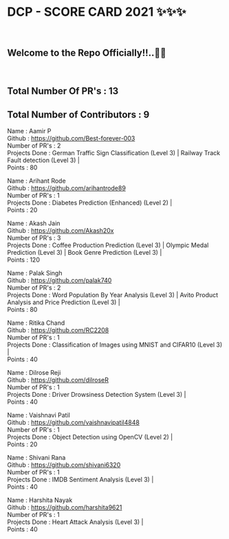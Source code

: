 <h1> DCP - SCORE CARD 2021 ✨✨✨ </h1> <br>
<h2> Welcome to the Repo Officially!!..🙌👏 </h2> <br>

## Total Number Of PR's : 13
## Total Number of Contributors : 9
  
Name : Aamir P <br>
Github : https://github.com/Best-forever-003 <br>
Number of PR's : 2 <br>
Projects Done : German Traffic Sign Classification (Level 3) | Railway Track Fault detection (Level 3) | <br>
Points : 80 <br>

Name : Arihant Rode <br>
Github : https://github.com/arihantrode89 <br>
Number of PR's : 1 <br>
Projects Done : Diabetes Prediction (Enhanced) (Level 2) | <br>
Points : 20 <br>

Name : Akash Jain <br>
Github : https://github.com/Akash20x <br>
Number of PR's : 3 <br>
Projects Done : Coffee Production Prediction (Level 3) | Olympic Medal Prediction (Level 3) | Book Genre Prediction (Level 3) | <br>
Points : 120 <br>

Name : Palak Singh <br>
Github : https://github.com/palak740 <br>
Number of PR's : 2 <br>
Projects Done : Word Population By Year Analysis (Level 3) | Avito Product Analysis and Price Prediction (Level 3) | <br>
Points : 80 <br>

Name : Ritika Chand <br>
Github : https://github.com/RC2208 <br>
Number of PR's : 1 <br>
Projects Done : Classification of Images using MNIST and CIFAR10 (Level 3) | <br>
Points : 40 <br>

Name : Dilrose Reji <br>
Github : https://github.com/dilroseR <br>
Number of PR's : 1 <br>
Projects Done : Driver Drowsiness Detection System (Level 3) | <br>
Points : 40 <br>

Name : Vaishnavi Patil <br>
Github : https://github.com/vaishnavipatil4848 <br>
Number of PR's : 1 <br>
Projects Done : Object Detection using OpenCV (Level 2) | <br>
Points : 20 <br>

Name : Shivani Rana <br>
Github : https://github.com/shivani6320 <br>
Number of PR's : 1 <br>
Projects Done : IMDB Sentiment Analysis (Level 3) | <br>
Points : 40 <br>

Name : Harshita Nayak <br>
Github : https://github.com/harshita9621 <br>
Number of PR's : 1 <br>
Projects Done : Heart Attack Analysis (Level 3) | <br>
Points : 40 <br>
